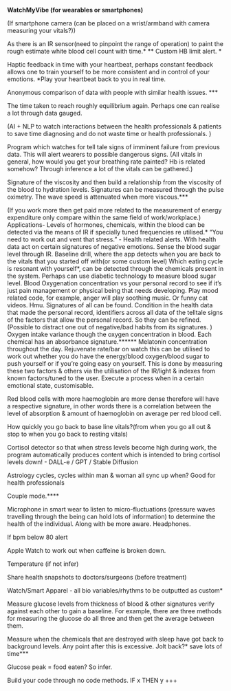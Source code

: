 **WatchMyVibe (for wearables or smartphones)**

(If smartphone camera (can be placed on a wrist/armband with camera measuring your vitals?))

As there is an IR sensor(need to pinpoint the range of operation) to paint the rough estimate white blood cell count with time.* **
Custom HB limit alert. *

Haptic feedback in time with your heartbeat, perhaps constant feedback allows one to train yourself to be more consistent and in control of your emotions. *Play your heartbeat back to you in real time. 

Anonymous comparison of data with people with similar health issues. ***

The time taken to reach roughly equilibrium again. Perhaps one can realise a lot through data gauged. 

(AI + NLP to watch interactions between the health professionals & patients to save time diagnosing and do not waste time or health professionals. )

Program which watches for tell tale signs of imminent failure from previous data. This will alert wearers to possible dangerous signs.
(All vitals in general, how would you get your breathing rate painted? Hb is related somehow? Through inference a lot of the vitals can be gathered.)

Signature of the viscosity and then build a relationship from the viscosity of the blood to hydration levels. Signatures can be measured through the pulse oximetry. The wave speed is attenuated when more viscous.***

(If you work more then get paid more related to the measurement of energy expenditure only compare within the same field of work/workplace.)
Applications-
Levels of hormones, chemicals,  within the blood can be detected via the means of IR if specially tuned frequencies re utilised.*
“You need to work out and vent that stress.” - Health related alerts.
With health data act on certain signatures of negative emotions. 
Sense the blood sugar level through IR. 
Baseline drill, where the app detects when you are back to the vitals that you started off with(or some custom level)
Which eating cycle is resonant with yourself*, can be detected through the chemicals present in the system. Perhaps can use diabetic technology to measure blood sugar level. 
Blood Oxygenation concentration vs your personal record to see if it’s just pain management or physical being that needs developing. 
Play mood related code, for example, anger will play soothing music. Or funny cat videos. Hmu. Signatures of all can be found.
Condition in the health data that made the personal record, identifiers across all data of the telltale signs of the factors that allow the personal record. So they can be refined.
(Possible to distract one out of negative/bad habits from its signatures. )
Oxygen intake variance though the oxygen concentration in blood.
Each chemical has an absorbance signature.******
Melatonin concentration throughout the day. 
Rejuvenate rate/bar on watch this can be utilised to work out whether you do have the energy/blood oxygen/blood sugar to push yourself or if you’re going easy on yourself. This is done by measuring these two factors & others via the utilisation of the IR/light & indexes from known factors/tuned to the user. 
Execute a process when in a certain emotional state, customisable. 

Red blood cells with more haemoglobin are more dense therefore will have a respective signature, in other words there is a correlation between the level of absorption & amount of haemoglobin on average per red blood cell.

How quickly you go back to base line vitals?(from when you go all out & stop to when you go back to resting vitals)

Cortisol detector so that when stress levels become high during work, the program automatically produces content which is intended to bring cortisol levels down! - DALL-e / GPT / Stable Diffusion 

Astrology cycles, cycles within man & woman all sync up when? Good for health professionals

Couple mode.****

Microphone in smart wear to listen to micro-fluctuations (pressure waves travelling through the being can hold lots of information) to determine the health of the individual. Along with be more aware. Headphones. 

If bpm below 80 alert 

Apple Watch to work out when caffeine is broken down. 

Temperature (if not infer)

Share health snapshots to doctors/surgeons (before treatment)

Watch/Smart Apparel - all bio variables/rhythms to be outputted as custom*

Measure glucose levels from thickness of blood & other signatures verify against each other to gain a baseline. For example, there are three methods for measuring the glucose do all three and then get the average between them.

Measure when the chemicals that are destroyed with sleep have got back to background levels. Any point after this is excessive. Jolt back?* save lots of time***

Glucose peak = food eaten? So infer. 

Build your code through no code methods. IF x THEN y +++